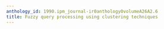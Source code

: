 ```yaml
---
anthology_id: 1990.ipm_journal-ir0anthology0volumeA26A2.6
title: Fuzzy query processing using clustering techniques
---
```

